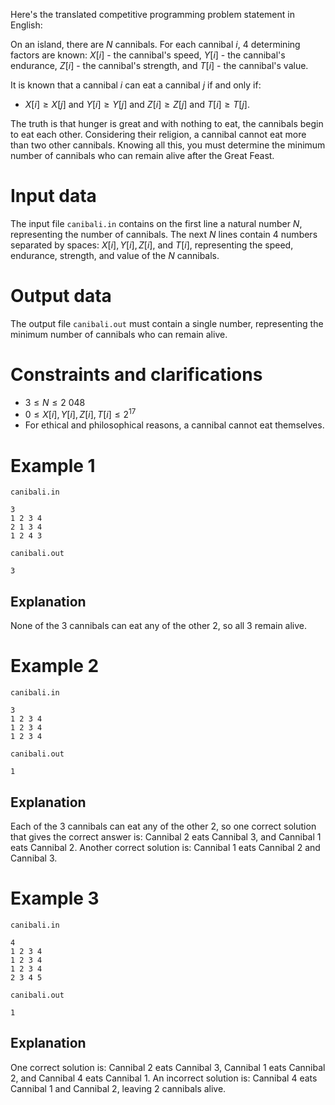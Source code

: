 Here's the translated competitive programming problem statement in English:

On an island, there are $N$ cannibals. For each cannibal $i$, 4 determining factors are known: $X[i]$ - the cannibal's speed, $Y[i]$ - the cannibal's endurance, $Z[i]$ - the cannibal's strength, and $T[i]$ - the cannibal's value.

It is known that a cannibal $i$ can eat a cannibal $j$ if and only if:

* $X[i] \geq X[j]$ and $Y[i] \geq Y[j]$ and $Z[i] \geq Z[j]$ and $T[i] \geq T[j]$.

The truth is that hunger is great and with nothing to eat, the cannibals begin to eat each other. Considering their religion, a cannibal cannot eat more than two other cannibals. Knowing all this, you must determine the minimum number of cannibals who can remain alive after the Great Feast.

# Input data

The input file `canibali.in` contains on the first line a natural number $N$, representing the number of cannibals. The next $N$ lines contain 4 numbers separated by spaces: $X[i], Y[i], Z[i]$, and $T[i]$, representing the speed, endurance, strength, and value of the $N$ cannibals.

# Output data

The output file `canibali.out` must contain a single number, representing the minimum number of cannibals who can remain alive.

# Constraints and clarifications

* $3 \leq N \leq 2\ 048$
* $0 \leq X[i], Y[i], Z[i], T[i] \leq 2^{17}$
* For ethical and philosophical reasons, a cannibal cannot eat themselves.

# Example 1

`canibali.in`
```
3
1 2 3 4
2 1 3 4
1 2 4 3
```

`canibali.out`
```
3
```

## Explanation

None of the 3 cannibals can eat any of the other 2, so all 3 remain alive.

# Example 2

`canibali.in`
```
3
1 2 3 4
1 2 3 4
1 2 3 4
```

`canibali.out`
```
1
```

## Explanation

Each of the 3 cannibals can eat any of the other 2, so one correct solution that gives the correct answer is: Cannibal 2 eats Cannibal 3, and Cannibal 1 eats Cannibal 2. Another correct solution is: Cannibal 1 eats Cannibal 2 and Cannibal 3.

# Example 3

`canibali.in`
```
4
1 2 3 4
1 2 3 4
1 2 3 4
2 3 4 5
```

`canibali.out`
```
1
```

## Explanation

One correct solution is: Cannibal 2 eats Cannibal 3, Cannibal 1 eats Cannibal 2, and Cannibal 4 eats Cannibal 1. An incorrect solution is: Cannibal 4 eats Cannibal 1 and Cannibal 2, leaving 2 cannibals alive.
